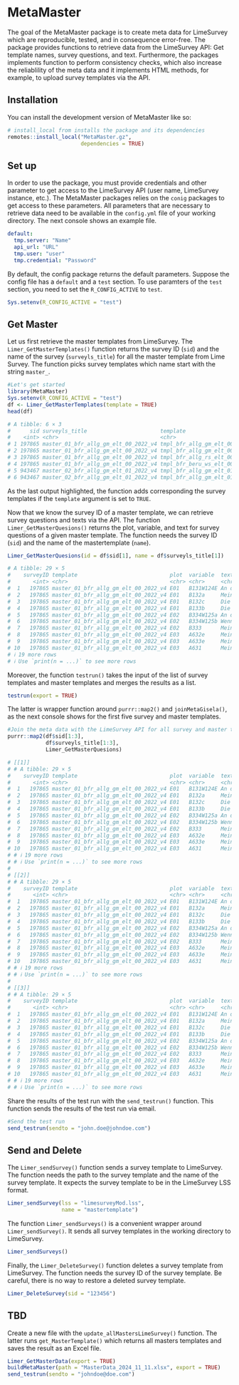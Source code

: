 
<!-- README.md is generated from README.Rmd. Please edit that file -->

# MetaMaster

<!-- badges: start -->

<!-- badges: end -->

The goal of the MetaMaster package is to create meta data for LimeSurvey
which are reproducible, tested, and in consequence error-free. The
package provides functions to retrieve data from the LimeSurvey API: Get
template names, survey questions, and text. Furthermore, the packages
implements function to perform consistency checks, which also increase
the reliablility of the meta data and it implements HTML methods, for
example, to upload survey templates via the API.

## Installation

You can install the development version of MetaMaster like so:

``` r
# install_local from installs the package and its dependencies
remotes::install_local("MetaMaster.gz",
                       dependencies = TRUE)
```

## Set up

In order to use the package, you must provide credentials and other
parameter to get access to the LimeSurvey API (user name, LimeSurvey
instance, etc.). The MetaMaster packages relies on the `conig` packages
to get access to these parameters. All parameters that are necessary to
retrieve data need to be available in the `config.yml` file of your
working directory. The next console shows an example file.

``` yaml
default:
  tmp.server: "Name"
  api_url: "URL"
  tmp.user: "user"
  tmp.credential: "Password"
```

By default, the config package returns the default parameters. Suppose
the config file has a `default` and a `test` section. To use paramters
of the `test` section, you need to set the `R_CONFIG_ACTIVE` to `test`.

``` r
Sys.setenv(R_CONFIG_ACTIVE = "test")
```

## Get Master

Let us first retrieve the master templates from LimeSurvey. The
`Limer_GetMasterTemplates()` function returns the survey ID (`sid`) and
the name of the survey (`surveyls_title`) for all the master template
from Lime Survey. The function picks survey templates which name start
with the string `master_`.

``` r
#Let's get started
library(MetaMaster)
Sys.setenv(R_CONFIG_ACTIVE = "test")
df <- Limer_GetMasterTemplates(template = TRUE)
head(df)

# A tibble: 6 × 3
#      sid surveyls_title                       template                       
#    <int> <chr>                                <chr>                          
# 1 197865 master_01_bfr_allg_gm_elt_00_2022_v4 tmpl_bfr_allg_gm_elt_00_2022_p1
# 2 197865 master_01_bfr_allg_gm_elt_00_2022_v4 tmpl_bfr_allg_gm_elt_00_2022_p3
# 3 197865 master_01_bfr_allg_gm_elt_00_2022_v4 tmpl_bfr_allg_rs_elt_00_2022_p1
# 4 197865 master_01_bfr_allg_gm_elt_00_2022_v4 tmpl_bfr_beru_ws_elt_00_2022_p1
# 5 943467 master_02_bfr_allg_gm_elt_01_2022_v4 tmpl_bfr_allg_gm_elt_01_2022_p2
# 6 943467 master_02_bfr_allg_gm_elt_01_2022_v4 tmpl_bfr_allg_gm_elt_01_2022_p4
```

As the last output highlighted, the function adds corresponding the
survey templates if the `template` argument is set to `TRUE`.

Now that we know the survey ID of a master template, we can retrieve
survey questions and texts via the API. The function
`Limer_GetMasterQuesions()` returns the plot, variable, and text for
survey questions of a given master template. The function needs the
survey ID (`sid`) and the name of the mastertemplate (`name`).

``` r
Limer_GetMasterQuesions(id = df$sid[1], name = df$surveyls_title[1])

# A tibble: 29 × 5
#    surveyID template                             plot  variable  text                   
#       <int> <chr>                                <chr> <chr>     <chr>                  
#  1   197865 master_01_bfr_allg_gm_elt_00_2022_v4 E01   B131W124E An dieser Schule herrs…
#  2   197865 master_01_bfr_allg_gm_elt_00_2022_v4 E01   B132a     Mein Sohn/meine Tochte…
#  3   197865 master_01_bfr_allg_gm_elt_00_2022_v4 E01   B132c     Die Räume der Schule b…
#  4   197865 master_01_bfr_allg_gm_elt_00_2022_v4 E01   B133b     Die Schule ist ein sic…
#  5   197865 master_01_bfr_allg_gm_elt_00_2022_v4 E02   B334W125a An dieser Schule wird …
#  6   197865 master_01_bfr_allg_gm_elt_00_2022_v4 E02   B334W125b Wenn es Konflikte gibt…
#  7   197865 master_01_bfr_allg_gm_elt_00_2022_v4 E02   B333      Mein Sohn/meine Tochte…
#  8   197865 master_01_bfr_allg_gm_elt_00_2022_v4 E03   A632e     Mein Sohn/meine Tochte…
#  9   197865 master_01_bfr_allg_gm_elt_00_2022_v4 E03   A633e     Mein Sohn/meine Tochte…
# 10   197865 master_01_bfr_allg_gm_elt_00_2022_v4 E03   A631      Mein Sohn/meine Tochte…
# ℹ 19 more rows
# ℹ Use `print(n = ...)` to see more rows
```

Moreover, the function `testrun()` takes the input of the list of survey
templates and master templates and merges the results as a list.

``` r
testrun(export = TRUE)
```

The latter is wrapper function around `purrr::map2()` and
`joinMetaGisela()`, as the next console shows for the first five survey
and master templates.

``` r
#Join the meta data with the LimeSurvey API for all survey and master templates
purrr::map2(df$sid[1:3],
            df$surveyls_title[1:3],
            Limer_GetMasterQuesions)

# [[1]]
# # A tibble: 29 × 5
#    surveyID template                             plot  variable  text                                   
#       <int> <chr>                                <chr> <chr>     <chr>                                  
#  1   197865 master_01_bfr_allg_gm_elt_00_2022_v4 E01   B131W124E An dieser Schule herrscht ein freundli…
#  2   197865 master_01_bfr_allg_gm_elt_00_2022_v4 E01   B132a     Mein Sohn/meine Tochter fühlt sich an …
#  3   197865 master_01_bfr_allg_gm_elt_00_2022_v4 E01   B132c     Die Räume der Schule bieten eine angen…
#  4   197865 master_01_bfr_allg_gm_elt_00_2022_v4 E01   B133b     Die Schule ist ein sicherer Ort.       
#  5   197865 master_01_bfr_allg_gm_elt_00_2022_v4 E02   B334W125a An dieser Schule wird konsequent gegen…
#  6   197865 master_01_bfr_allg_gm_elt_00_2022_v4 E02   B334W125b Wenn es Konflikte gibt, trägt die Schu…
#  7   197865 master_01_bfr_allg_gm_elt_00_2022_v4 E02   B333      Mein Sohn/meine Tochter lernt an diese…
#  8   197865 master_01_bfr_allg_gm_elt_00_2022_v4 E03   A632e     Mein Sohn/meine Tochter lernt in der S…
#  9   197865 master_01_bfr_allg_gm_elt_00_2022_v4 E03   A633e     Mein Sohn/meine Tochter erfährt in der…
# 10   197865 master_01_bfr_allg_gm_elt_00_2022_v4 E03   A631      Mein Sohn/meine Tochter lernt in der S…
# # ℹ 19 more rows
# # ℹ Use `print(n = ...)` to see more rows
# 
# [[2]]
# # A tibble: 29 × 5
#    surveyID template                             plot  variable  text                                   
#       <int> <chr>                                <chr> <chr>     <chr>                                  
#  1   197865 master_01_bfr_allg_gm_elt_00_2022_v4 E01   B131W124E An dieser Schule herrscht ein freundli…
#  2   197865 master_01_bfr_allg_gm_elt_00_2022_v4 E01   B132a     Mein Sohn/meine Tochter fühlt sich an …
#  3   197865 master_01_bfr_allg_gm_elt_00_2022_v4 E01   B132c     Die Räume der Schule bieten eine angen…
#  4   197865 master_01_bfr_allg_gm_elt_00_2022_v4 E01   B133b     Die Schule ist ein sicherer Ort.       
#  5   197865 master_01_bfr_allg_gm_elt_00_2022_v4 E02   B334W125a An dieser Schule wird konsequent gegen…
#  6   197865 master_01_bfr_allg_gm_elt_00_2022_v4 E02   B334W125b Wenn es Konflikte gibt, trägt die Schu…
#  7   197865 master_01_bfr_allg_gm_elt_00_2022_v4 E02   B333      Mein Sohn/meine Tochter lernt an diese…
#  8   197865 master_01_bfr_allg_gm_elt_00_2022_v4 E03   A632e     Mein Sohn/meine Tochter lernt in der S…
#  9   197865 master_01_bfr_allg_gm_elt_00_2022_v4 E03   A633e     Mein Sohn/meine Tochter erfährt in der…
# 10   197865 master_01_bfr_allg_gm_elt_00_2022_v4 E03   A631      Mein Sohn/meine Tochter lernt in der S…
# # ℹ 19 more rows
# # ℹ Use `print(n = ...)` to see more rows
# 
# [[3]]
# # A tibble: 29 × 5
#    surveyID template                             plot  variable  text                                   
#       <int> <chr>                                <chr> <chr>     <chr>                                  
#  1   197865 master_01_bfr_allg_gm_elt_00_2022_v4 E01   B131W124E An dieser Schule herrscht ein freundli…
#  2   197865 master_01_bfr_allg_gm_elt_00_2022_v4 E01   B132a     Mein Sohn/meine Tochter fühlt sich an …
#  3   197865 master_01_bfr_allg_gm_elt_00_2022_v4 E01   B132c     Die Räume der Schule bieten eine angen…
#  4   197865 master_01_bfr_allg_gm_elt_00_2022_v4 E01   B133b     Die Schule ist ein sicherer Ort.       
#  5   197865 master_01_bfr_allg_gm_elt_00_2022_v4 E02   B334W125a An dieser Schule wird konsequent gegen…
#  6   197865 master_01_bfr_allg_gm_elt_00_2022_v4 E02   B334W125b Wenn es Konflikte gibt, trägt die Schu…
#  7   197865 master_01_bfr_allg_gm_elt_00_2022_v4 E02   B333      Mein Sohn/meine Tochter lernt an diese…
#  8   197865 master_01_bfr_allg_gm_elt_00_2022_v4 E03   A632e     Mein Sohn/meine Tochter lernt in der S…
#  9   197865 master_01_bfr_allg_gm_elt_00_2022_v4 E03   A633e     Mein Sohn/meine Tochter erfährt in der…
# 10   197865 master_01_bfr_allg_gm_elt_00_2022_v4 E03   A631      Mein Sohn/meine Tochter lernt in der S…
# # ℹ 19 more rows
# # ℹ Use `print(n = ...)` to see more rows
```

Share the results of the test run with the `send_testrun()` function.
This function sends the results of the test run via email.

``` r
#Send the test run
send_testrun(sendto = "john.doe@johndoe.com")
```

## Send and Delete

The `Limer_sendSurvey()` function sends a survey template to LimeSurvey.
The function needs the path to the survey template and the name of the
survey template. It expects the survey template to be in the LimeSurvey
LSS format.

``` r
Limer_sendSurvey(lss = "limesurveyMod.lss",
                 name = "mastertemplate")
```

The function `Limer_sendSurveys()` is a convenient wrapper around
`Limer_sendSurvey()`. It sends all survey templates in the working
directory to LimeSurvey.

``` r
Limer_sendSurveys()
```

Finally, the `Limer_DeleteSurvey()` function deletes a survey template
from LimeSurvey. The function needs the survey ID of the survey
template. Be careful, there is no way to restore a deleted survey
template.

``` r
Limer_DeleteSurvey(sid = "123456")
```

## TBD

Create a new file with the `update_allMastersLimeSurvey()` function. The
latter runs `get_MasterTemplate()` which returns all masters templates
and saves the result as an Excel file.

``` r
Limer_GetMasterData(export = TRUE)
buildMetaMaster(path = "MasterData_2024_11_11.xlsx", export = TRUE)
send_testrun(sendto = "johndoe@doe.com")
```
